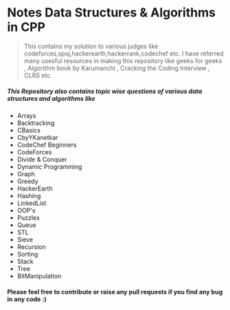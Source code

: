 # Notes Data Structures & Algorithms in CPP
>  This contains my solution to various judges like codeforces,spoj,hackerearth,hackerrank,codechef etc. I have referred many usesful resources in making this repository like geeks for geeks , Algorithm book by Karumanchi , Cracking the Coding Interview , CLRS etc. 

#####  This Repository also contains topic wise questions of various data structures and algorithms like



 - Arrays
 - Backtracking
 - CBasics
 - CbyYKanetkar
 - CodeChef Beginners
 - CodeForces
 - Divide & Conquer
 - Dynamic Programming
 - Graph
 - Greedy
 - HackerEarth
 - Hashing
 - LinkedList
 - OOP's
 - Puzzles
 - Queue
 - STL
 - Sieve
 - Recursion
 - Sorting
 - Stack
 - Tree
 - BitManipulation
 



#### Please feel free to contribute or raise any pull requests if you find any bug in any code :)
